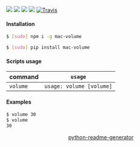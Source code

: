<!--
https://pypi.org/project/readme-generator/
https://pypi.org/project/python-readme-generator/
-->

[![](https://img.shields.io/badge/OS-macOS-blue.svg?longCache=True)]()
[![](https://img.shields.io/badge/language-AppleScript-blue.svg?longCache=True)]()
[![](https://img.shields.io/pypi/v/mac-volume.svg?maxAge=3600)](https://pypi.org/project/mac-volume/)
[![](https://img.shields.io/npm/v/mac-volume.svg?maxAge=3600)](https://www.npmjs.com/package/mac-volume)
[![Travis](https://api.travis-ci.org/looking-for-a-job/mac-volume.svg?branch=master)](https://travis-ci.org/looking-for-a-job/mac-volume/)

#### Installation
```bash
$ [sudo] npm i -g mac-volume
```
```bash
$ [sudo] pip install mac-volume
```

#### Scripts usage
command|`usage`
-|-
`volume` |`usage: volume [volume]`

#### Examples
```bash
$ volume 30
$ volume
30
```

<p align="center">
    <a href="https://pypi.org/project/python-readme-generator/">python-readme-generator</a>
</p>